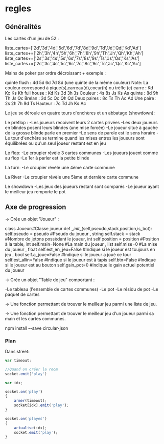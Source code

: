 # regles

## Généralités

Les cartes d'un jeu de 52 :

liste_cartes=['2d','3d','4d','5d','6d','7d','8d','9d','Td','Jd','Qd','Kd','Ad']
liste_cartes+=['2h','3h','4h','5h','6h','7h','8h','9h','Th','Jh','Qh','Kh','Ah']
liste_cartes+=['2s','3s','4s','5s','6s','7s','8s','9s','Ts','Js','Qs','Ks','As']
liste_cartes+=['2c','3c','4c','5c','6c','7c','8c','9c','Tc','Jc','Qc','Kc','Ac']

Mains de poker par ordre décroissant + exemple :

quinte flush : 4d 5d 6d 7d 8d (une quinte de la même couleur) Note: La couleur correspond à pique(s),carreau(d),coeur(h) ou trèfle
(c)
carre : Kd Kc Ks Kh
full house : Kd Ks 3d 3h 3s
Couleur : 4s 8s Js Ks As
quinte : 8d 9h Th Js Qc
Brelan : 3d 5c Qc Qh Qd
Deux paires : 8c Ts Th Ac Ad
Une paire : 2s 2h 7h 9d Ts
Hauteur : 7c Td Jh Ks Ac

Le jeu se déroule en quatre tours d'enchères et un abbatage (showdown):

Le préflop : 
-Les joueurs recoivent leurs 2 cartes privées
-Les deux joueurs en blindes posent leurs blindes (une mise forcée)
-Le joueur situé à gauche de la grosse blinde parle en premier
-Le sens de parole est le sens horaire
-Le tour d'enchère se termine quand les mises entres les joueurs sont équilibrées ou qu'un seul joueur restant est en jeu

Le flop: 
-Le croupier révèle 3 cartes communes
-Les joueurs jouent comme au flop
-Le 1er à parler est la petite blinde

La turn:
-Le croupier révèle une 4ème carte commune


La River
-Le croupier révèle une 5ème et dernière carte commune


Le showdown
-Les jeux des joueurs restant sont comparés
-Le joueur ayant le meilleur jeu remporte le pot

## Axe de progression

-> Crée un objet "Joueur" :

class Joueur:#Classe joueur
    def \__init__(self,pseudo,stack,position,is_bot):      
        self.pseudo = pseudo #Pseudo du joueur , string
        self.stack = stack   #Nombre de jetons possèdant le joueur, int 
        self.position = position #Position à la table, int
        self.main=None #La main du joueur , list
        self.mise=0   #La mise du joueur  ,  float
        self.est_en_jeu=False #Indique si le joueur est toujours en jeu , bool
        self.a_joue=False #Indique si le joueur a joué ce tour
        self.est_allin=False #Indique si le joueur est à tapis
        self.btn=False #Indique si le joueur est au bouton
        self.gain_pot=0 #Indique le gain actuel potentiel du joueur


-> Crée un objet "Table de jeu" comportant :

-Le tableau (l'ensemble de cartes communes)
-Le pot
-Le résidu de pot
-Le paquet de cartes


-> Une fonction permettant de trouver le meilleur jeu parmi une liste de jeu.

-> Une fonction permettant de trouver le meilleur jeu d'un joueur parmi sa main et les cartes communes.




npm install --save circular-json



### Plan

Dans street:
```js
var timeout;

//Quand on créer la room
socket.emit('play')

var idx;

socket.on('play')
{
    armer(timeout);
    socket[idx].emit('play');
}

socket.on('played')
{
    actualise(idx);
    socket.emit('play');
}
```

